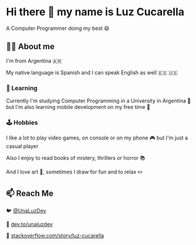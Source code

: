 # Hi there 👋 my name is Luz Cucarella

A Computer Programmer doing my best 😄

## 🙋‍♀️ About me

I'm from Argentina 🇦🇷

My native language is Spanish and I can speak English as well 🇪🇸 🇺🇸

### 🌱 Learning

Currently I'm studying Computer Programming in a University in Argentina 🏫 but I'm also learning mobile development on my free time 📱

### 🕹️ Hobbies

I like a lot to play video games, on console or on my phone 🎮 but I'm just a casual player

Also I enjoy to read books of mistery, thrillers or horror 📚

And I love art 🎨, sometimes I draw for fun and to relax ✏️

## 📫 Reach Me

🐦 [@UnaLuzDev](https://www.twitter.com/UnaLuzDev)

🦄 [dev.to/unaluzdev](https://dev.to/unaluzdev)

🔋 [stackoverflow.com/story/luz-cucarella](https://stackoverflow.com/story/luz-cucarella)

